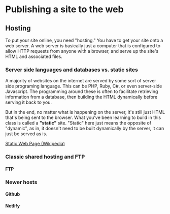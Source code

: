 # Publishing a site to the web

## Hosting

To put your site online, you need "hosting." You have to get your site onto a web server. A web server is basically just a computer that is configured to allow HTTP requests from anyone with a browser, and serve up the site's HTML and associated files. 

### Server side languages and databases vs. static sites

A majority of websites on the internet are served by some sort of server side programing language. This can be PHP, Ruby, C#, or even server-side Javascript. The programming around these is often to facilitate retrieving information from a database, then building the HTML dynamically before serving it back to you. 

But in the end, no matter what is happening on the server, it's still just HTML that's being sent to the browser. What you've been learning to build in this class is called a **"static"** site. "Static" here just means the opposite of "dynamic", as in, it doesn't need to be built dynamically by the server, it can just be served as is. 

[Static Web Page (Wikipedia)](https://en.wikipedia.org/wiki/Static_web_page)

### Classic shared hosting and FTP

#### FTP

### Newer hosts

#### Github

#### Netlify